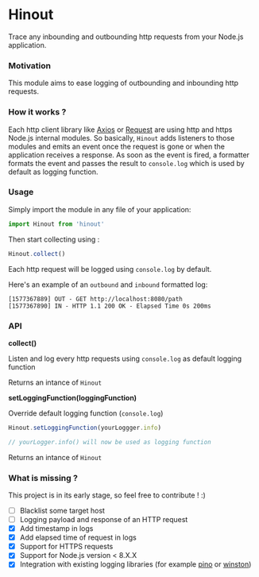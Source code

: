 # Hinout
Trace any inbounding and outbounding http requests from your Node.js application.

### Motivation

This module aims to ease logging of outbounding and inbounding http requests.

### How it works ?

Each http client library like [Axios](https://github.com/axios/axios) or [Request](https://github.com/request/request) are using http and https Node.js internal modules.
So basically, `Hinout` adds listeners to those modules and emits an event once the request is gone or when the application receives a response.
As soon as the event is fired, a formatter formats the event and passes the result to `console.log` which is used by default as logging function.

### Usage

Simply import the module in any file of your application:

```js
import Hinout from 'hinout'
```

Then start collecting using :

```js
Hinout.collect()
```

Each http request will be logged using `console.log` by default.

Here's an example of an `outbound` and `inbound` formatted log:
	
	[1577367889] OUT - GET http://localhost:8080/path
	[1577367890] IN - HTTP 1.1 200 OK - Elapsed Time 0s 200ms


### API
**collect()** 

Listen and log every http requests using `console.log` as default logging function

Returns an intance of `Hinout`

**setLoggingFunction(loggingFunction)**


Override default logging function (`console.log`)

```js
Hinout.setLoggingFunction(yourLoggger.info)

// yourLogger.info() will now be used as logging function
```
Returns an intance of `Hinout`

### What is missing ?
This project is in its early stage, so feel free to contribute ! :)

- [ ] Blacklist some target host
- [ ] Logging payload and response of an HTTP request
- [X] Add timestamp in logs
- [X] Add elapsed time of request in logs
- [X] Support for HTTPS requests
- [X] Support for Node.js version < 8.X.X
- [X] Integration with existing logging libraries (for example [pino](https://github.com/pinojs/pino) or [winston](https://github.com/winstonjs/winston))
